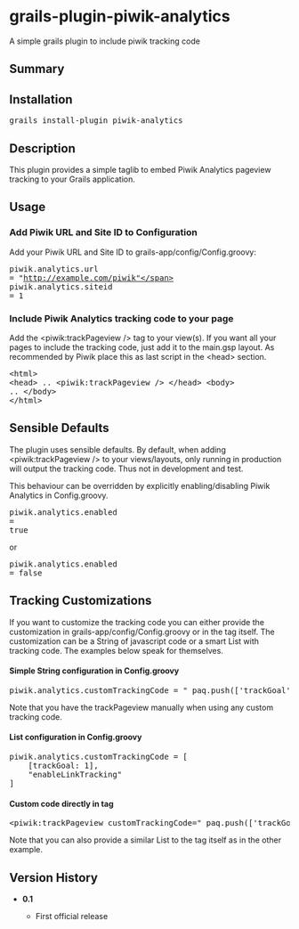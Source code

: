 grails-plugin-piwik-analytics
=============================

A simple grails plugin to include piwik tracking code


<h2>Summary</h2>
<h2>Installation</h2>
<div class="code"><pre>grails install-plugin piwik-analytics</pre></div>

<a name="Description"></a><h2>Description</h2>
<p class="paragraph">This plugin provides a simple taglib to embed Piwik Analytics pageview tracking to your Grails application.</p>
<p class="paragraph">

<a name="Usage"></a></p><h2>Usage</h2><p class="paragraph"><a name="Add Piwik URL and Site ID to Configuration"></a></p><h3>Add Piwik URL and Site ID to Configuration</h3><p class="paragraph">Add your Piwik URL and Site ID to grails-app/config/Config.groovy:</p><p class="paragraph"></p><div class="code"><pre>piwik.analytics.url = <span class="java-quote">"http://example.com/piwik"</span><br/>piwik.analytics.siteid = <span class="java-quote">1</span></pre></div><p class="paragraph">
<a name="Include Piwik Analytics tracking code to your page"></a></p><h3>Include Piwik Analytics tracking code to your page</h3><p class="paragraph">Add the &lt;piwik:trackPageview /&gt; tag to your view(s). If you want all your pages to include the tracking code, just add it to the main.gsp layout. As recommended by Piwik place this as last script in the &lt;head&gt; section.</p><p class="paragraph"></p><div class="code"><pre>&lt;html&gt;
    &lt;head&gt;
        ..
        &lt;piwik:trackPageview /&gt;
    &lt;/head&gt;
    &lt;body&gt;
        ..
    &lt;/body&gt;
&lt;/html&gt;</pre></div><p class="paragraph"><a name="Sensible Defaults"></a></p><h2>Sensible Defaults</h2><p class="paragraph">The plugin uses sensible defaults. By default, when adding &lt;piwik:trackPageview /&gt; to your views/layouts, only running in production will output the tracking code. Thus not in development and test.</p><p class="paragraph">This behaviour can be overridden by explicitly enabling/disabling Piwik Analytics in Config.groovy.</p><p class="paragraph"></p><div class="code"><pre>piwik.analytics.enabled = <span class="java-keyword">true</span></pre></div><p class="paragraph">or</p><p class="paragraph"></p><div class="code"><pre>piwik.analytics.enabled = <span class="java-keyword">false</span></pre></div>

<!--p class="paragraph"><a name="Asynchronous vs. Traditional tracking code"></a></p><h2>Asynchronous vs. Traditional tracking code</h2><p class="paragraph">Since version 1.0 of this plugin asynchronous tracking code is used by default when using &lt;piwik:trackPageview /&gt;.
If you want to use the old traditional tracking code code instead add this to grails-app/config/Config.groovy:</p><p class="paragraph"></p><div class="code"><pre>piwik.analytics.traditional = <span class="java-keyword">true</span></pre></div><p class="paragraph">For traditional tracking code, make sure you put the tag just before the closing &lt;/body&gt; tag instead of in the &lt;head&gt; element.</p><p class="paragraph"></p><div class="code"><pre>&lt;html&gt;
    &lt;head&gt;
        ..
    &lt;/head&gt;
    &lt;body&gt;
        ..
        &lt;piwik:trackPageview /&gt;
    &lt;/body&gt;
&lt;/html&gt;</pre></div><p class="paragraph">Note that the plugin also offers &lt;piwik:trackPageviewAsynch /&gt; and &lt;piwik:trackPageviewTraditional /&gt; tags to use the type of tracking code explicitly. This is mainly for backwards compatibility as the &lt;piwik:trackPageviewAsynch /&gt; was needed for asynchronous tracking code prior to version 1.0 of this plugin.</p-->

<p class="paragraph"><a name="Tracking Customizations"></a></p><h2>Tracking Customizations</h2><p class="paragraph">If you want to customize the tracking code you can either provide the customization in grails-app/config/Config.groovy or in the tag itself. The customization can be a String of javascript code or a smart List with tracking code. The examples below speak for themselves.</p><p class="paragraph"><a name="Simple String configuration in Config.groovy"></a></p><h4>Simple String configuration in Config.groovy</h4><p class="paragraph"></p><div class="code"><pre>piwik.analytics.customTrackingCode = <span class="java-quote">"_paq.push(['trackGoal', <span class="java-keyword">1</span>]); _paq.push(['enableLinkTracking']);"</span></pre></div><p class="paragraph">Note that you have the trackPageview manually when using any custom tracking code.</p><p class="paragraph"><a name="List configuration in Config.groovy"></a></p><h4>List configuration in Config.groovy</h4><p class="paragraph"></p><div class="code"><pre>piwik.analytics.customTrackingCode = [
    [trackGoal: <span class="java-keyword">1</span>],
    <span class="java-quote">"enableLinkTracking"</span>
]</pre></div><p class="paragraph"><a name="Custom code directly in tag"></a></p><h4>Custom code directly in tag</h4><p class="paragraph"></p><div class="code"><pre>&lt;piwik:trackPageview customTrackingCode=<span class="java-quote">"_paq.push(['trackGoal', <span class="java-keyword">1</span>]); _paq.push(['enableLinkTracking']);"</span> /&gt;</pre></div><p class="paragraph">Note that you can also provide a similar List to the tag itself as in the other example.</p><p class="paragraph"><a name="Version History"></a></p><h2>Version History</h2>
<ul class="star">
<li><strong class="bold">0.1</strong></li>
<ul class="star">
<li>First official release</li>
</ul></ul>